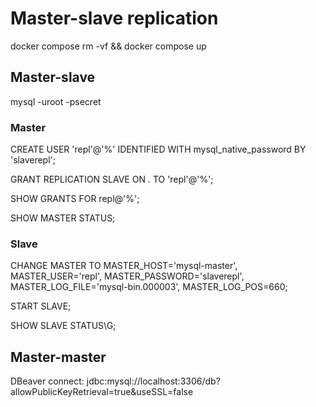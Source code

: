 # Master-slave replication

docker compose rm -vf && docker compose up

## Master-slave

mysql -uroot -psecret

### Master

CREATE USER 'repl'@'%' IDENTIFIED WITH mysql_native_password BY 'slaverepl';

GRANT REPLICATION SLAVE ON *.* TO 'repl'@'%';

SHOW GRANTS FOR repl@'%';

SHOW MASTER STATUS;

### Slave

CHANGE MASTER TO
MASTER_HOST='mysql-master',
MASTER_USER='repl',
MASTER_PASSWORD='slaverepl',
MASTER_LOG_FILE='mysql-bin.000003',
MASTER_LOG_POS=660;

START SLAVE;

SHOW SLAVE STATUS\G;

## Master-master

DBeaver connect:
jdbc:mysql://localhost:3306/db?allowPublicKeyRetrieval=true&useSSL=false
